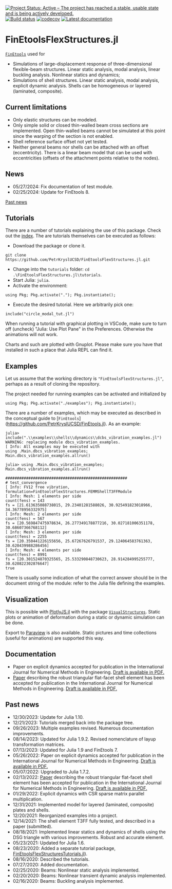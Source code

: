 [![Project Status: Active – The project has reached a stable, usable state and is being actively developed.](http://www.repostatus.org/badges/latest/active.svg)](http://www.repostatus.org/#active)
[![Build status](https://github.com/PetrKryslUCSD/FinEtoolsFlexStructures.jl/workflows/CI/badge.svg)](https://github.com/PetrKryslUCSD/FinEtoolsFlexStructures.jl/actions)
[![codecov](https://codecov.io/gh/PetrKryslUCSD/FinEtoolsFlexStructures.jl/branch/main/graph/badge.svg?token=5MHDMHEFCY)](https://codecov.io/gh/PetrKryslUCSD/FinEtoolsFlexStructures.jl)
[![Latest documentation](https://img.shields.io/badge/docs-latest-blue.svg)](https://petrkryslucsd.github.io/FinEtoolsFlexStructures.jl/dev)


# FinEtoolsFlexStructures.jl

[`FinEtools`](https://github.com/PetrKryslUCSD/FinEtools.jl) used for 
- Simulations of large-displacement response of three-dimensional flexible-beam
  structures. Linear static analysis, modal analysis, linear buckling analysis.
  Nonlinear statics and dynamics;
- Simulations of shell structures. Linear static analysis, modal analysis,
  explicit dynamic analysis. Shells can be homogeneous or layered
  (laminated, composite).

## Current limitations

- Only elastic structures can be modeled.
- Only simple solid or closed thin-walled beam cross sections are implemented.
  Open thin-walled beams cannot be simulated at this point since the warping of
  the section is not enabled.
- Shell reference surface offset not yet tested.
- Neither general beams nor shells can be attached with an offset
  (eccentricity). There is a linear beam model that can be used with
  eccentricities (offsets of the attachment points relative to the nodes).

## News

- 05/27/2024: Fix documentation of test module.
- 02/25/2024: Update for FinEtools 8.


[Past news](#past-news)


## Tutorials

There are a number of tutorials explaining the use of this package.
Check out the [index](https://github.com/PetrKryslUCSD/FinEtoolsFlexStructures.jl/blob/main/tutorials/index.md). The are tutorials themselves can be executed as
follows:

- Download the package or clone it.
```
git clone https://github.com/PetrKryslUCSD/FinEtoolsFlexStructures.jl.git
```
- Change into the `tutorials` folder: `cd .\FinEtoolsFlexStructures.jl\tutorials`.
- Start Julia: `julia`.
- Activate the environment:
```
using Pkg; Pkg.activate("."); Pkg.instantiate();
```
- Execute the desired tutorial. Here we arbitrarily pick one:
```
include("circle_modal_tut.jl")
```

When running a tutorial with graphical plotting in VSCode, make sure to turn off
(uncheck) "Julia: Use Plot Pane" in the  Preferences. Otherwise the animations
will not work.

Charts and such are plotted with Gnuplot. Please make sure you have that
installed in such a place that Julia  REPL can find it.

## Examples

Let us assume that the working directory   is `"FinEtoolsFlexStructures.jl"`, perhaps
as a result of cloning the repository.

The project needed for running examples can be activated and initialized by
```
using Pkg; Pkg.activate("./examples"); Pkg.instantiate();
```

There are a number of examples, which may be executed as described in the
conceptual guide to [`FinEtools`]
(https://github.com/PetrKryslUCSD/FinEtools.jl). As an example:

```
julia> include(".\\examples\\shells\\dynamics\\dcbs_vibration_examples.jl")                 
WARNING: replacing module dbcs_vibration_examples.             
[ Info: All examples may be executed with                      
using .Main.dbcs_vibration_examples; Main.dbcs_vibration_examples.allrun()       
                  
julia> using .Main.dbcs_vibration_examples; Main.dbcs_vibration_examples.allrun()                         
                  
#####################################################          
# test_convergence
[ Info: FV12 free vibration, formulation=FinEtoolsFlexStructures.FEMMShellT3FFModule                        
[ Info: Mesh: 1 elements per side
count(fens) = 143 
fs = [21.613635088738015, 29.23401281588026, 30.925491823018966, 34.36778956332975]                         
[ Info: Mesh: 2 elements per side   
count(fens) = 567 
fs = [20.569847475978634, 26.277349178877216, 30.027181006351178, 30.68607366768112]                        
[ Info: Mesh: 3 elements per side   
count(fens) = 2255
fs = [20.350441226155656, 25.67267626791537, 29.124064583761363, 30.620439988286456]                        
[ Info: Mesh: 4 elements per side   
count(fens) = 8991
fs = [20.301524870325565, 25.533290848730623, 28.914284995255777, 30.620822302876647]                       
true      
```
There is usually some indication of what the correct answer should be in 
the document string of the module: refer to the Julia file defining the examples.

## Visualization

This is possible with [PlotlyJS.jl](https://github.com/JuliaPlots/PlotlyJS.jl) with the package [`VisualStructures`](https://github.com/PetrKryslUCSD/VisualStructures.jl).
Static plots or animation of deformation during a static or dynamic simulation can be done.

Export to  [Paraview](https://www.paraview.org/)  is also available. Static
pictures and time collections (useful for animations) are supported this way.

## Documentation

- Paper on explicit dynamics accepted for publication  in the
  International Journal for Numerical Methods in Engineering. [Draft is
  available in PDF.](docs/expl-shells-compressed.pdf)
- [Paper](https://doi.org/10.1002/nme.6944) describing the robust
  triangular flat-facet shell element has been accepted for publication in the
  International Journal for Numerical Methods in Engineering. [Draft is
  available in PDF.](docs/shells-submitted.pdf)

## <a name="past-news"></a>Past news

- 12/30/2023: Update for Julia 1.10.
- 12/21/2023: Tutorials merged back into the package tree.
- 09/26/2023: Multiple examples revised. Numerous documentation improvements.
- 08/14/2023: Updated for Julia 1.9.2. Revised nomenclature of layup transformation matrices.
- 07/13/2023: Updated for Julia 1.9 and FinEtools 7.
- 05/26/2022: Paper on explicit dynamics accepted for publication  in the
  International Journal for Numerical Methods in Engineering. [Draft is
  available in PDF.](docs/expl-shells-compressed.pdf)
- 05/07/2022: Upgraded to Julia 1.7.2.
- 02/13/2022: [Paper](https://doi.org/10.1002/nme.6944) describing the robust
  triangular flat-facet shell element has been accepted for publication in the
  International Journal for Numerical Methods in Engineering. [Draft is
  available in PDF.](docs/shells-submitted.pdf)
- 01/29/2022: Explicit dynamics with CSR sparse matrix parallel multiplication.
- 12/31/2021: Implemented model for layered (laminated, composite) plates and shells. 
- 12/20/2021: Reorganized examples into a project.
- 12/14/2021: The shell element T3FF fully tested, and described in a paper (submitted).
- 08/18/2021: Implemented linear statics and dynamics of shells using the DSG triangle with various improvements. Robust and accurate element.
- 05/23/2021: Updated for Julia 1.6.
- 08/23/2020: Added a separate tutorial package, [FinEtoolsFlexStructuresTutorials.jl](https://petrkryslucsd.github.io/FinEtoolsFlexStructuresTutorials.jl)).
- 08/16/2020: Described the tutorials.
- 07/27/2020: Added documentation.
- 02/25/2020: Beams: Nonlinear static analysis implemented.
- 02/20/2020: Beams: Nonlinear transient dynamic analysis implemented.
- 02/16/2020: Beams: Buckling analysis implemented.
